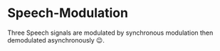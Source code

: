 # Speech-Modulation
Three Speech signals are modulated by synchronous modulation then demodulated asynchronously 😉.

